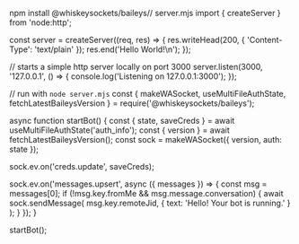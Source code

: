 npm install @whiskeysockets/baileys// server.mjs
import { createServer } from 'node:http';

const server = createServer((req, res) => {
  res.writeHead(200, { 'Content-Type': 'text/plain' });
  res.end('Hello World!\n');
});

// starts a simple http server locally on port 3000
server.listen(3000, '127.0.0.1', () => {
  console.log('Listening on 127.0.0.1:3000');
});

// run with `node server.mjs`
const { makeWASocket, useMultiFileAuthState, fetchLatestBaileysVersion } = require('@whiskeysockets/baileys');

async function startBot() {
  const { state, saveCreds } = await useMultiFileAuthState('auth_info');
  const { version } = await fetchLatestBaileysVersion();
  const sock = makeWASocket({
    version,
    auth: state
  });

  sock.ev.on('creds.update', saveCreds);

  sock.ev.on('messages.upsert', async ({ messages }) => {
    const msg = messages[0];
    if (!msg.key.fromMe && msg.message.conversation) {
      await sock.sendMessage(
        msg.key.remoteJid,
        { text: 'Hello! Your bot is running.' }
      );
    }
  });
}

startBot();